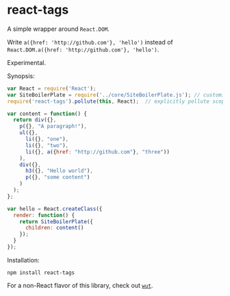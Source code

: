 # react-tags

A simple wrapper around `React.DOM`. 

Write `a({href: 'http://github.com'}, 'hello')` instead of `React.DOM.a({href: 'http://github.com'}, 'hello')`.

Experimental.

Synopsis:

```javascript
var React = require('React');
var SiteBoilerPlate = require('../core/SiteBoilerPlate.js'); // customize
require('react-tags').pollute(this, React);  // explicitly pollute scope with tags

var content = function() {
  return div({}, 
    p({}, "A paragraph!"),
    ul({}, 
      li({}, "one"),
      li({}, "two"),
      li({}, a({href: "http://github.com"}, "three"))
    ),
    div({}, 
      h3({}, "Hello world"),
      p({}, "some content")
    )
  );
};

var hello = React.createClass({
  render: function() {
    return SiteBoilerPlate({
      children: content()
    });
  }
});
```

Installation:

```
npm install react-tags
```

For a non-React flavor of this library, check out [`wut`](http://github.com/adelevie/wut).
